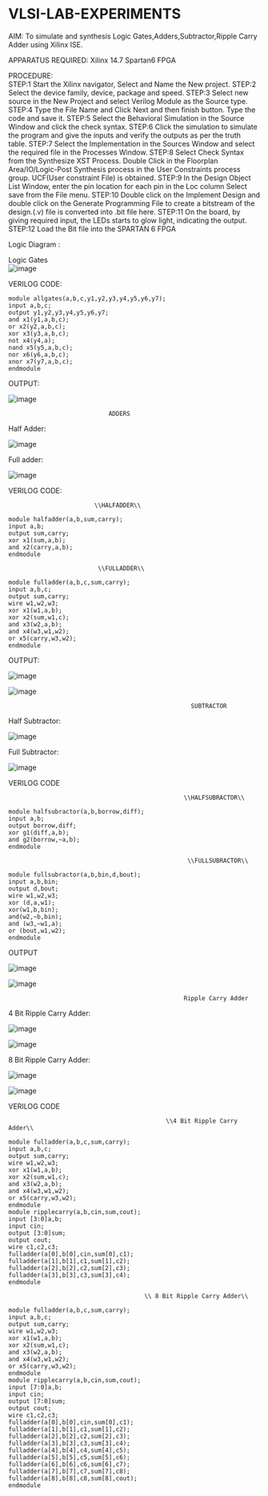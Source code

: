# VLSI-LAB-EXPERIMENTS
AIM: To simulate and synthesis Logic Gates,Adders,Subtractor,Ripple Carry Adder   using  Xilinx ISE.

APPARATUS REQUIRED: Xilinx 14.7 Spartan6 FPGA

PROCEDURE:  
STEP:1 Start the Xilinx navigator, Select and Name the New project.
STEP:2 Select the device family, device, package and speed. 
STEP:3 Select new source in the New Project and select Verilog Module as the Source type. 
STEP:4 Type the File Name and Click Next and then finish button. Type the code and save it. 
STEP:5 Select the Behavioral Simulation in the Source Window and click the check syntax. 
STEP:6 Click the simulation to simulate the program and give the inputs and verify the outputs as per the truth table. 
STEP:7 Select the Implementation in the Sources Window and select the required file in the Processes Window. 
STEP:8 Select Check Syntax from the Synthesize XST Process. Double Click in the Floorplan Area/IO/Logic-Post Synthesis process in the User Constraints process group. UCF(User constraint File) is obtained. 
STEP:9 In the Design Object List Window, enter the pin location for each pin in the Loc column Select save from the File menu. 
STEP:10 Double click on the Implement Design and double click on the Generate Programming File to create a bitstream of the design.(.v) file is converted into .bit file here. 
STEP:11 On the board, by giving required input, the LEDs starts to glow light, indicating the output.
STEP:12 Load the Bit file into the SPARTAN 6 FPGA 

Logic Diagram :

Logic Gates                                
![image](https://github.com/navaneethans/VLSI-LAB-EXPERIMENTS/assets/6987778/ee17970c-3ac9-4603-881b-88e2825f41a4)

VERILOG CODE:
```````````````````````````
module allgates(a,b,c,y1,y2,y3,y4,y5,y6,y7);
input a,b,c;
output y1,y2,y3,y4,y5,y6,y7;
and x1(y1,a,b,c);
or x2(y2,a,b,c);
xor x3(y3,a,b,c);
not x4(y4,a);
nand x5(y5,a,b,c);
nor x6(y6,a,b,c);  
xnor x7(y7,a,b,c);
endmodule
````````````````````````````````````````````````````````````````````````
OUTPUT:

![image](https://github.com/YEMANTHKUMAR/VLSI-LAB-EXP-1/assets/160569469/40087e5d-58a3-4772-a2dc-bcd26d0a8abb)

                                ADDERS
                                
Half Adder:

![image](https://github.com/navaneethans/VLSI-LAB-EXPERIMENTS/assets/6987778/0e1ecb96-0c25-4556-832b-aeeedfdfe7b9)


Full adder:

![image](https://github.com/navaneethans/VLSI-LAB-EXPERIMENTS/assets/6987778/9bb3964c-438f-469d-a3de-c1cca6f323fb)


VERILOG CODE:

                            \\HALFADDER\\
````````````````````````````````````````````````                 
module halfadder(a,b,sum,carry);
input a,b;
output sum,carry;
xor x1(sum,a,b);
and x2(carry,a,b);
endmodule
````````````````````````````````````````````````````````

                             \\FULLADDER\\
``````````````````````````````````````````````````````          
module fulladder(a,b,c,sum,carry);
input a,b,c;
output sum,carry;
wire w1,w2,w3;
xor x1(w1,a,b);
xor x2(sum,w1,c);
and x3(w2,a,b);
and x4(w3,w1,w2);
or x5(carry,w3,w2);
endmodule
``````````````````````````````````````````````````````````````````````
OUTPUT:

![image](https://github.com/YEMANTHKUMAR/VLSI-LAB-EXP-1/assets/160569469/01d61845-0f3d-42e2-bfde-e5dd5ba31508)



![image](https://github.com/YEMANTHKUMAR/VLSI-LAB-EXP-1/assets/160569469/80b28061-8efc-4abf-bab5-eb4a343b5f68)

                                                       SUBTRACTOR  

                    
Half Subtractor:

![image](https://github.com/navaneethans/VLSI-LAB-EXPERIMENTS/assets/6987778/731470b7-eb4e-49f8-8bb7-2994052a7184)



Full Subtractor:

![image](https://github.com/navaneethans/VLSI-LAB-EXPERIMENTS/assets/6987778/d66f874b-c1f2-44b3-a035-7149b56430c1)

VERILOG CODE

                                                     \\HALFSUBRACTOR\\
````````````````````````````````````````````````````````
module halfsubractor(a,b,borrow,diff);
input a,b;
output borrow,diff;
xor g1(diff,a,b);
and g2(borrow,~a,b);
endmodule
````````````````````````````````````````````````````````````````````````````````
                                                      \\FULLSUBRACTOR\\
`````````````````````````````````````````````````````````````````````````````````
module fullsubractor(a,b,bin,d,bout);
input a,b,bin;
output d,bout;
wire w1,w2,w3;
xor (d,a,w1);
xor(w1,b,bin);
and(w2,~b,bin);
and (w3,~w1,a);
or (bout,w1,w2);
endmodule
````````````````````````````````````````````````````````````````````````````````````
OUTPUT

![image](https://github.com/YEMANTHKUMAR/VLSI-LAB-EXP-1/assets/160569469/3cef0172-475a-4996-9979-d5848592d007)


![image](https://github.com/YEMANTHKUMAR/VLSI-LAB-EXP-1/assets/160569469/ac49b8b4-cff2-4ccc-8371-c1479605a4ed)

                                                     Ripple Carry Adder

4 Bit Ripple Carry Adder:

![image](https://github.com/YEMANTHKUMAR/VLSI-LAB-EXP-1/assets/160569469/1278caab-0bfa-4b76-865f-4f1d81602d0c)

![image](https://github.com/YEMANTHKUMAR/VLSI-LAB-EXP-1/assets/160569469/cbe090d8-8583-439e-9826-840d23ad7e94)

8 Bit Ripple Carry Adder:

![image](https://github.com/YEMANTHKUMAR/VLSI-LAB-EXP-1/assets/160569469/3a290bdb-677f-44f7-b04c-439b6a586d1b)

![image](https://github.com/YEMANTHKUMAR/VLSI-LAB-EXP-1/assets/160569469/f5947d1d-b897-4cf3-8887-1109bdbe6a39)


VERILOG CODE

                                                \\4 Bit Ripple Carry Adder\\
```````````````````````````````````````````````````````````````````````
module fulladder(a,b,c,sum,carry);
input a,b,c;
output sum,carry;
wire w1,w2,w3;
xor x1(w1,a,b);
xor x2(sum,w1,c);
and x3(w2,a,b);
and x4(w3,w1,w2);
or x5(carry,w3,w2);
endmodule
module ripplecarry(a,b,cin,sum,cout);
input [3:0]a,b;
input cin;
output [3:0]sum;
output cout;
wire c1,c2,c3;
fulladder(a[0],b[0],cin,sum[0],c1);
fulladder(a[1],b[1],c1,sum[1],c2);
fulladder(a[2],b[2],c2,sum[2],c3);
fulladder(a[3],b[3],c3,sum[3],c4);
endmodule
`````````````````````````````````````````````````````````````````````````````````
                                          \\ 8 Bit Ripple Carry Adder\\
````````````````````````````````````````````````````````````````````````````````
module fulladder(a,b,c,sum,carry);
input a,b,c;
output sum,carry;
wire w1,w2,w3;
xor x1(w1,a,b);
xor x2(sum,w1,c);
and x3(w2,a,b);
and x4(w3,w1,w2);
or x5(carry,w3,w2);
endmodule
module ripplecarry(a,b,cin,sum,cout);
input [7:0]a,b;
input cin;
output [7:0]sum;
output cout;
wire c1,c2,c3;
fulladder(a[0],b[0],cin,sum[0],c1);
fulladder(a[1],b[1],c1,sum[1],c2);
fulladder(a[2],b[2],c2,sum[2],c3);
fulladder(a[3],b[3],c3,sum[3],c4);
fulladder(a[4],b[4],c4,sum[4],c5);
fulladder(a[5],b[5],c5,sum[5],c6);
fulladder(a[6],b[6],c6,sum[6],c7);
fulladder(a[7],b[7],c7,sum[7],c8);
fulladder(a[8],b[8],c8,sum[8],cout);
endmodule
``````````````````````````````````````````````````````````````````````````````````                 
